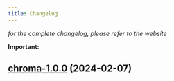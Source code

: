 ```yaml
---
title: Changelog
---
```



*for the complete changelog, please refer to the website*

**Important:**



## [chroma-1.0.0](https://github.com/truecharts/charts/compare/chroma-0.0.1...chroma-1.0.0) (2024-02-07)
